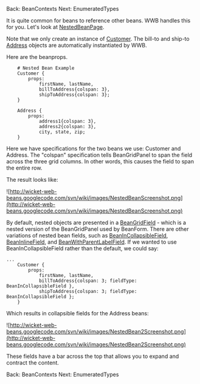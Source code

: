 Back: BeanContexts  Next: EnumeratedTypes

It is quite common for beans to reference other beans. WWB handles this for you. Let's look at [NestedBeanPage](http://code.google.com/p/wicket-web-beans/source/browse/trunk/wicketwebbeans-examples/src/main/java/com/googlecode/wicketwebbeans/examples/nested/NestedBeanPage.java).

Note that we only create an instance of [Customer](http://code.google.com/p/wicket-web-beans/source/browse/trunk/wicketwebbeans-examples/src/main/java/com/googlecode/wicketwebbeans/examples/nested/Customer.java). The bill-to and ship-to [Address](http://code.google.com/p/wicket-web-beans/source/browse/trunk/wicketwebbeans-examples/src/main/java/com/googlecode/wicketwebbeans/examples/nested/Address.java) objects are automatically instantiated by WWB.

Here are the beanprops.

```
	# Nested Bean Example
	Customer {
		props: 
			firstName, lastName, 
			billToAddress{colspan: 3}, 
			shipToAddress{colspan: 3};
	}
	
	Address {
		props: 
			address1{colspan: 3}, 
			address2{colspan: 3},
			city, state, zip; 
	}
```


Here we have specifications for the two beans we use: Customer and Address. The "colspan" specification tells BeanGridPanel to span the field across the three grid columns. In other words, this causes the field to span the entire row.

The result looks like:

![http://wicket-web-beans.googlecode.com/svn/wiki/images/NestedBeanScreenshot.png](http://wicket-web-beans.googlecode.com/svn/wiki/images/NestedBeanScreenshot.png)

By default, nested objects are presented in a [BeanGridField](http://code.google.com/p/wicket-web-beans/source/browse/trunk/wicketwebbeans/src/main/java/com/googlecode/wicketwebbeans/fields/BeanGridField.java) - which is a nested version of the BeanGridPanel used by BeanForm. There are other variations of nested bean fields, such as [BeanInCollapsibleField](http://code.google.com/p/wicket-web-beans/source/browse/trunk/wicketwebbeans/src/main/java/com/googlecode/wicketwebbeans/fields/BeanInCollapsibleField.java), [BeanInlineField](http://code.google.com/p/wicket-web-beans/source/browse/trunk/wicketwebbeans/src/main/java/com/googlecode/wicketwebbeans/fields/BeanInlineField.java), and [BeanWithParentLabelField](http://code.google.com/p/wicket-web-beans/source/browse/trunk/wicketwebbeans/src/main/java/com/googlecode/wicketwebbeans/fields/BeanWithParentLabelField.java). If we wanted to use BeanInCollapsibleField rather than the default, we could say:

```
...	
	Customer {
		props: 
			firstName, lastName, 
			billToAddress{colspan: 3; fieldType: BeanInCollapsibleField }, 
			shipToAddress{colspan: 3; fieldType: BeanInCollapsibleField };
	}
```

Which results in collapsible fields for the Address beans:

![http://wicket-web-beans.googlecode.com/svn/wiki/images/NestedBean2Screenshot.png](http://wicket-web-beans.googlecode.com/svn/wiki/images/NestedBean2Screenshot.png)

These fields have a bar across the top that allows you to expand and contract the content.

Back: BeanContexts  Next: EnumeratedTypes